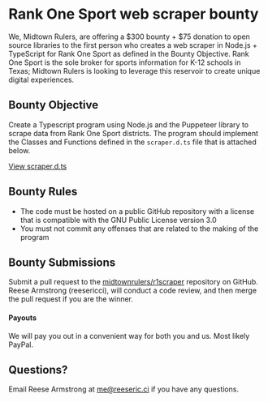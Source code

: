 # Rank One Sport web scraper bounty

We, Midtown Rulers, are offering a $300 bounty + $75 donation to open source libraries to the first person who creates a web scraper in Node.js + TypeScript for Rank One Sport as defined in the Bounty Objective. Rank One Sport is the sole broker for sports information for K-12 schools in Texas; Midtown Rulers is looking to leverage this reservoir to create unique digital experiences.

## Bounty Objective

Create a Typescript program using Node.js and the Puppeteer library to scrape data from Rank One Sport districts. The program should implement the Classes and Functions defined in the `scraper.d.ts` file that is attached below.

[View scraper.d.ts](./scraper.d.ts)

## Bounty Rules

- The code must be hosted on a public GitHub repository with a license that is compatible with the GNU Public License version 3.0
- You must not commit any offenses that are related to the making of the program

## Bounty Submissions

Submit a pull request to the [midtownrulers/r1scraper](https://github.com/midtownrulers/r1scraper) repository on GitHub.  Reese Armstrong (reesericci), will conduct a code review, and then merge the pull request if you are the winner.

#### Payouts

We will pay you out in a convenient way for both you and us. Most likely PayPal.

## Questions?

Email Reese Armstrong at [me@reeseric.ci](mailto:me@reeseric.ci) if you have any questions.
